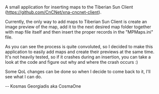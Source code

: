 A small application for inserting maps to the Tiberian Sun Client (https://github.com/CnCNet/xna-cncnet-client).

Currently, the only way to add maps to Tiberian Sun Client is create an image preview of the map, add it to the next desired map folder together with map file itself and then insert the proper records in the "MPMaps.ini" file.

As you can see the process is quite convoluted, so I decided to make this application to easily add maps and create their previews at the same time. It's not heavily tested, so if it crashes during an insertion, you can take a look at the code and figure out why and where the crash occurs :)

Some QoL changes can be done so when I decide to come back to it, I'll see what I can do.

-- Kosmas Georgiadis aka CosmaOne

